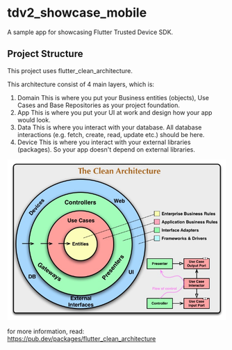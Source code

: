 # tdv2_showcase_mobile

A sample app for showcasing Flutter Trusted Device SDK.

## Project Structure
This project uses flutter_clean_architecture.

This architecture consist of 4 main layers, which is:
1. Domain
   This is where you put your Business entities (objects), Use Cases and Base Repositories as your project foundation.
2. App
   This is where you put your UI at work and design how your app would look.
3. Data
   This is where you interact with your database. All database interactions (e.g. fetch, create, read, update etc.) should be here.
4. Device
   This is where you interact with your external libraries (packages). So your app doesn't depend on external libraries.

![Clean Architecture by Uncle Bob](clean_architecture.jpg)

for more information, read: https://pub.dev/packages/flutter_clean_architecture